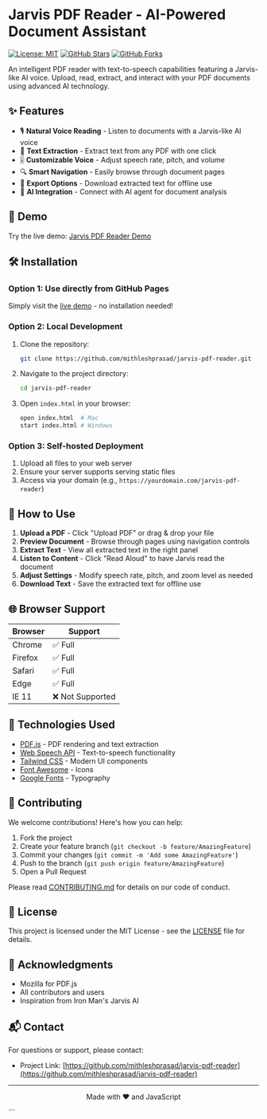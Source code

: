 # Jarvis PDF Reader - AI-Powered Document Assistant

[![License: MIT](https://img.shields.io/badge/License-MIT-blue.svg)](https://opensource.org/licenses/MIT)
[![GitHub Stars](https://img.shields.io/github/stars/mithleshprasad/jarvis-pdf-reader?style=social)](https://github.com/mithleshprasad/jarvis-pdf-reader/stargazers)
[![GitHub Forks](https://img.shields.io/github/forks/mithleshprasad/jarvis-pdf-reader?style=social)](https://github.com/mithleshprasad/jarvis-pdf-reader/network/members)

An intelligent PDF reader with text-to-speech capabilities featuring a Jarvis-like AI voice. Upload, read, extract, and interact with your PDF documents using advanced AI technology.

## ✨ Features

- 🎙️ **Natural Voice Reading** - Listen to documents with a Jarvis-like AI voice
- 📄 **Text Extraction** - Extract text from any PDF with one click
- 🎚️ **Customizable Voice** - Adjust speech rate, pitch, and volume
- 🔍 **Smart Navigation** - Easily browse through document pages
- 💾 **Export Options** - Download extracted text for offline use
- 🤖 **AI Integration** - Connect with AI agent for document analysis

## 🚀 Demo

Try the live demo: [Jarvis PDF Reader Demo](https://mithleshprasad.github.io/jarvis-pdf-reader)

## 🛠️ Installation

### Option 1: Use directly from GitHub Pages
Simply visit the [live demo](https://mithleshprasad.github.io/jarvis-pdf-reader) - no installation needed!

### Option 2: Local Development
1. Clone the repository:
   ```bash
   git clone https://github.com/mithleshprasad/jarvis-pdf-reader.git
   ```
2. Navigate to the project directory:
   ```bash
   cd jarvis-pdf-reader
   ```
3. Open `index.html` in your browser:
   ```bash
   open index.html  # Mac
   start index.html # Windows
   ```

### Option 3: Self-hosted Deployment
1. Upload all files to your web server
2. Ensure your server supports serving static files
3. Access via your domain (e.g., `https://yourdomain.com/jarvis-pdf-reader`)

## 📖 How to Use

1. **Upload a PDF** - Click "Upload PDF" or drag & drop your file
2. **Preview Document** - Browse through pages using navigation controls
3. **Extract Text** - View all extracted text in the right panel
4. **Listen to Content** - Click "Read Aloud" to have Jarvis read the document
5. **Adjust Settings** - Modify speech rate, pitch, and zoom level as needed
6. **Download Text** - Save the extracted text for offline use

## 🌐 Browser Support

| Browser | Support |
|---------|---------|
| Chrome  | ✅ Full |
| Firefox | ✅ Full |
| Safari  | ✅ Full |
| Edge    | ✅ Full |
| IE 11   | ❌ Not Supported |

## 🧰 Technologies Used

- [PDF.js](https://mozilla.github.io/pdf.js/) - PDF rendering and text extraction
- [Web Speech API](https://developer.mozilla.org/en-US/docs/Web/API/Web_Speech_API) - Text-to-speech functionality
- [Tailwind CSS](https://tailwindcss.com/) - Modern UI components
- [Font Awesome](https://fontawesome.com) - Icons
- [Google Fonts](https://fonts.google.com/) - Typography

## 🤝 Contributing

We welcome contributions! Here's how you can help:

1. Fork the project
2. Create your feature branch (`git checkout -b feature/AmazingFeature`)
3. Commit your changes (`git commit -m 'Add some AmazingFeature'`)
4. Push to the branch (`git push origin feature/AmazingFeature`)
5. Open a Pull Request

Please read [CONTRIBUTING.md](CONTRIBUTING.md) for details on our code of conduct.

## 📜 License

This project is licensed under the MIT License - see the [LICENSE](LICENSE) file for details.

## 🙏 Acknowledgments

- Mozilla for PDF.js
- All contributors and users
- Inspiration from Iron Man's Jarvis AI

## 📬 Contact

For questions or support, please contact:

- Project Link: [https://github.com/mithleshprasad/jarvis-pdf-reader](https://github.com/mithleshprasad/jarvis-pdf-reader)

---

<p align="center">
  Made with ❤️ and JavaScript
</p>
```
